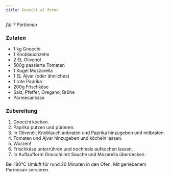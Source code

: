 ```yaml
---
title: Gnocchi al forno
---
```

*für ? Portionen*

### Zutaten
* 1 kg Gnocchi
* 1 Knoblauchzehe
* 2 EL Olivenöl
* 500g passierte Tomaten
* 1 Kugel Mozzarella
* 1 EL Ajvar (oder ähnliches)
* 1 rote Paprika
* 200g Frischkäse
* Salz, Pfeffer, Oregano, Brühe
* Parmesankäse

### Zubereitung
1. Gnocchi kochen.
1. Paprika putzen und pürieren.
1. In Olivenöl, Knoblauch anbraten und Paprika hinzugeben und mitbraten.
1. Tomaten und Ajvar hinzugeben und köcheln lassen.
1. Würzen!
1. Frischkäse unterrühren und nochmals aufkochen lassen.
1. In Auflaufform Gnocchi mit Sauche und Mozarella überdecken.

Bei 180°C Umluft für rund 20 Minuten in den Ofen.
Mit geriebenem Parmesan servieren.
